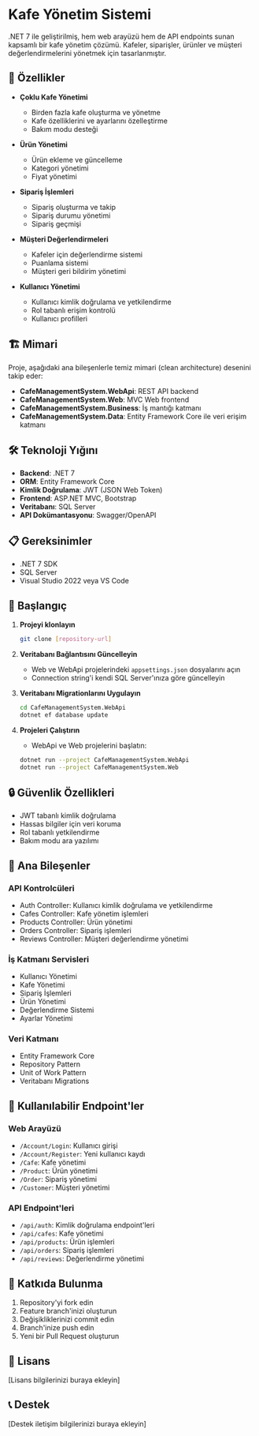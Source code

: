 # Kafe Yönetim Sistemi

.NET 7 ile geliştirilmiş, hem web arayüzü hem de API endpoints sunan kapsamlı bir kafe yönetim çözümü. Kafeler, siparişler, ürünler ve müşteri değerlendirmelerini yönetmek için tasarlanmıştır.

## 🚀 Özellikler

- **Çoklu Kafe Yönetimi**
  - Birden fazla kafe oluşturma ve yönetme
  - Kafe özelliklerini ve ayarlarını özelleştirme
  - Bakım modu desteği

- **Ürün Yönetimi**
  - Ürün ekleme ve güncelleme
  - Kategori yönetimi
  - Fiyat yönetimi

- **Sipariş İşlemleri**
  - Sipariş oluşturma ve takip
  - Sipariş durumu yönetimi
  - Sipariş geçmişi

- **Müşteri Değerlendirmeleri**
  - Kafeler için değerlendirme sistemi
  - Puanlama sistemi
  - Müşteri geri bildirim yönetimi

- **Kullanıcı Yönetimi**
  - Kullanıcı kimlik doğrulama ve yetkilendirme
  - Rol tabanlı erişim kontrolü
  - Kullanıcı profilleri

## 🏗️ Mimari

Proje, aşağıdaki ana bileşenlerle temiz mimari (clean architecture) desenini takip eder:

- **CafeManagementSystem.WebApi**: REST API backend
- **CafeManagementSystem.Web**: MVC Web frontend
- **CafeManagementSystem.Business**: İş mantığı katmanı
- **CafeManagementSystem.Data**: Entity Framework Core ile veri erişim katmanı

## 🛠️ Teknoloji Yığını

- **Backend**: .NET 7
- **ORM**: Entity Framework Core
- **Kimlik Doğrulama**: JWT (JSON Web Token)
- **Frontend**: ASP.NET MVC, Bootstrap
- **Veritabanı**: SQL Server
- **API Dokümantasyonu**: Swagger/OpenAPI

## 📋 Gereksinimler

- .NET 7 SDK
- SQL Server
- Visual Studio 2022 veya VS Code

## 🚦 Başlangıç

1. **Projeyi klonlayın**
   ```bash
   git clone [repository-url]
   ```

2. **Veritabanı Bağlantısını Güncelleyin**
   - Web ve WebApi projelerindeki `appsettings.json` dosyalarını açın
   - Connection string'i kendi SQL Server'ınıza göre güncelleyin

3. **Veritabanı Migrationlarını Uygulayın**
   ```bash
   cd CafeManagementSystem.WebApi
   dotnet ef database update
   ```

4. **Projeleri Çalıştırın**
   - WebApi ve Web projelerini başlatın:
   ```bash
   dotnet run --project CafeManagementSystem.WebApi
   dotnet run --project CafeManagementSystem.Web
   ```

## 🔒 Güvenlik Özellikleri

- JWT tabanlı kimlik doğrulama
- Hassas bilgiler için veri koruma
- Rol tabanlı yetkilendirme
- Bakım modu ara yazılımı

## 🌟 Ana Bileşenler

### API Kontrolcüleri
- Auth Controller: Kullanıcı kimlik doğrulama ve yetkilendirme
- Cafes Controller: Kafe yönetim işlemleri
- Products Controller: Ürün yönetimi
- Orders Controller: Sipariş işlemleri
- Reviews Controller: Müşteri değerlendirme yönetimi

### İş Katmanı Servisleri
- Kullanıcı Yönetimi
- Kafe Yönetimi
- Sipariş İşlemleri
- Ürün Yönetimi
- Değerlendirme Sistemi
- Ayarlar Yönetimi

### Veri Katmanı
- Entity Framework Core
- Repository Pattern
- Unit of Work Pattern
- Veritabanı Migrations

## 📱 Kullanılabilir Endpoint'ler

### Web Arayüzü
- `/Account/Login`: Kullanıcı girişi
- `/Account/Register`: Yeni kullanıcı kaydı
- `/Cafe`: Kafe yönetimi
- `/Product`: Ürün yönetimi
- `/Order`: Sipariş yönetimi
- `/Customer`: Müşteri yönetimi

### API Endpoint'leri
- `/api/auth`: Kimlik doğrulama endpoint'leri
- `/api/cafes`: Kafe yönetimi
- `/api/products`: Ürün işlemleri
- `/api/orders`: Sipariş işlemleri
- `/api/reviews`: Değerlendirme yönetimi

## 🤝 Katkıda Bulunma

1. Repository'yi fork edin
2. Feature branch'inizi oluşturun
3. Değişikliklerinizi commit edin
4. Branch'inize push edin
5. Yeni bir Pull Request oluşturun

## 📄 Lisans

[Lisans bilgilerinizi buraya ekleyin]

## 📞 Destek

[Destek iletişim bilgilerinizi buraya ekleyin] 